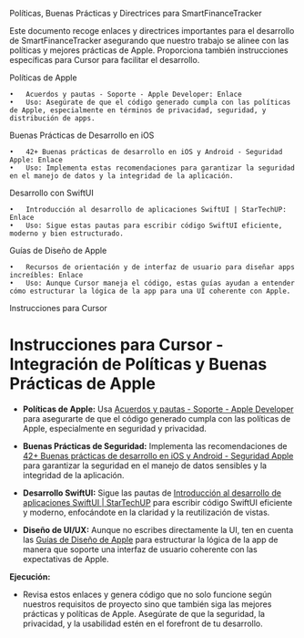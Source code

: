 Políticas, Buenas Prácticas y Directrices para SmartFinanceTracker

Este documento recoge enlaces y directrices importantes para el desarrollo de SmartFinanceTracker asegurando que nuestro trabajo se alinee con las políticas y mejores prácticas de Apple. Proporciona también instrucciones específicas para Cursor para facilitar el desarrollo.

Políticas de Apple

	•	Acuerdos y pautas - Soporte - Apple Developer: Enlace
	•	Uso: Asegúrate de que el código generado cumpla con las políticas de Apple, especialmente en términos de privacidad, seguridad, y distribución de apps.

Buenas Prácticas de Desarrollo en iOS

	•	42+ Buenas prácticas de desarrollo en iOS y Android - Seguridad Apple: Enlace
	•	Uso: Implementa estas recomendaciones para garantizar la seguridad en el manejo de datos y la integridad de la aplicación.

Desarrollo con SwiftUI

	•	Introducción al desarrollo de aplicaciones SwiftUI | StarTechUP: Enlace
	•	Uso: Sigue estas pautas para escribir código SwiftUI eficiente, moderno y bien estructurado.

Guías de Diseño de Apple

	•	Recursos de orientación y de interfaz de usuario para diseñar apps increíbles: Enlace
	•	Uso: Aunque Cursor maneja el código, estas guías ayudan a entender cómo estructurar la lógica de la app para una UI coherente con Apple.

Instrucciones para Cursor

# Instrucciones para Cursor - Integración de Políticas y Buenas Prácticas de Apple

- **Políticas de Apple:** Usa [Acuerdos y pautas - Soporte - Apple Developer](https://developer.apple.com/support/policies-and-guidelines/) para asegurarte de que el código generado cumpla con las políticas de Apple, especialmente en seguridad y privacidad.

- **Buenas Prácticas de Seguridad:** Implementa las recomendaciones de [42+ Buenas prácticas de desarrollo en iOS y Android - Seguridad Apple](https://www.seguridadapple.com/2023/06/42-buenas-practicas-desarrollo-ios-android.html) para garantizar la seguridad en el manejo de datos sensibles y la integridad de la aplicación.

- **Desarrollo SwiftUI:** Sigue las pautas de [Introducción al desarrollo de aplicaciones SwiftUI | StarTechUP](https://www.startechup.com/blog/introduction-to-swiftui-application-development) para escribir código SwiftUI eficiente y moderno, enfocándote en la claridad y la reutilización de vistas.

- **Diseño de UI/UX:** Aunque no escribes directamente la UI, ten en cuenta las [Guías de Diseño de Apple](https://developer.apple.com/design/resources/) para estructurar la lógica de la app de manera que soporte una interfaz de usuario coherente con las expectativas de Apple.

**Ejecución:**

- Revisa estos enlaces y genera código que no solo funcione según nuestros requisitos de proyecto sino que también siga las mejores prácticas y políticas de Apple. Asegúrate de que la seguridad, la privacidad, y la usabilidad estén en el forefront de tu desarrollo.

